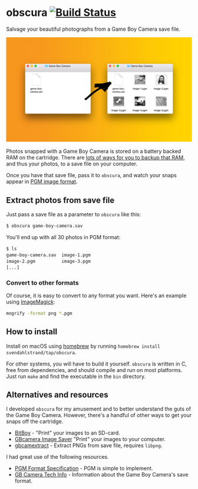 # obscura [![Build Status](https://travis-ci.org/svendahlstrand/obscura.svg?branch=master)](https://travis-ci.org/svendahlstrand/obscura)



Salvage your beautiful photographs from a Game Boy Camera save file.

![](doc/img/obscura.jpg)

Photos snapped with a Game Boy Camera is stored on a battery backed RAM on the cartridge. There are [lots of ways for you to backup that RAM][1], and thus your photos, to a save file on your computer.

Once you have that save file, pass it to `obscura`, and watch your snaps appear in [PGM image format][2].

## Extract photos from save file

Just pass a save file as a parameter to `obscura` like this:

```sh
$ obscura game-boy-camera.sav
```

You'll end up with all 30 photos in PGM format:

```sh
$ ls
game-boy-camera.sav  image-1.pgm
image-2.pgm          image-3.pgm
[...]
```

### Convert to other formats

Of course, it is easy to convert to any format you want. Here's an example using [ImageMagick][3]:

```sh
mogrify -format png *.pgm
```

## How to install

Install on macOS using [homebrew][9] by running `homebrew install svendahlstrand/tap/obscura`.

 For other systems, you will have to build it yourself. `obscura` is written in C, free from dependencies, and should compile and run on most platforms. Just run `make` and find the executable in the `bin` directory.

## Alternatives and resources

I developed `obscura` for my amusement and to better understand the guts of the Game Boy Camera. However, there's a handful of other ways to get your snaps off the cartridge.

* [BitBoy][4] - "Print" your images to an SD-card.
* [GBcamera Image Saver][5]  "Print" your images to your computer.
* [gbcamextract][6] - Extract PNGs from save file, requires `libpng`.

I had great use of the following resources.

* [PGM Format Specification][7] - PGM is simple to implement.
* [GB Camera Tech Info][8] - Information about the Game Boy Camera's save format.

[1]: https://www.reddit.com/r/Gameboy/comments/4w8xjf/guide_how_to_backup_your_game_save_files/
[2]: http://netpbm.sourceforge.net/doc/pgm.html
[3]: https://www.imagemagick.org/
[4]: http://gameboyphoto.bigcartel.com/product/bitboy
[5]: https://importhack.wordpress.com/2014/04/17/gbcamera-imagesaver/
[6]: https://github.com/jkbenaim/gbcamextract
[7]: http://netpbm.sourceforge.net/doc/pgm.html
[8]: http://www.devrs.com/gb/files/gbcam.txt
[9]: https://brew.sh/
